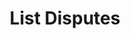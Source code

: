 ---
title: List Disputes
excerpt: Retrieve a paginated, filtered list of Disputes
api:
  file: jacobswagger.json
  operationId: post_api-v2-disputes
hidden: false
---